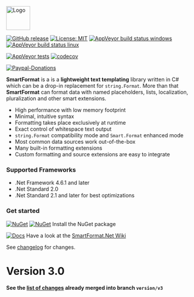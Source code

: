 <img src="https://raw.githubusercontent.com/scottrippey/SmartFormat.NET/main/SmartFormat_64x64.png" width="64" alt="Logo">

[![GitHub release](https://img.shields.io/github/release/axuno/smartformat.net.svg)](https://github.com/axuno/SmartFormat.Net/releases/latest)
[![License: MIT](https://img.shields.io/badge/License-MIT-brightgreen.svg)](https://github.com/axuno/SmartFormat.Net/blob/main/License.txt)
[![AppVeyor build status windows](https://img.shields.io/appveyor/job/build/axuno/smartformat/windows/version/v3.0?label=windows%20build)](https://ci.appveyor.com/project/axuno/smartformat/branch/version/v3.0)
[![AppVeyor build status linux](https://img.shields.io/appveyor/job/build/axuno/smartformat/linux/version/v3.0?label=linux%20build)](https://ci.appveyor.com/project/axuno/smartformat/branch/version/v3.0)

[![AppVeyor tests](https://img.shields.io/appveyor/tests/axuno/SmartFormat.svg)](https://ci.appveyor.com/project/axuno/SmartFormat/branch/main/tests)
[![codecov](https://codecov.io/gh/axuno/SmartFormat/branch/main/graph/badge.svg)](https://codecov.io/gh/axuno/SmartFormat)

[![Paypal-Donations](https://img.shields.io/badge/Donate-PayPal-important.svg?style=flat-square)](https://www.paypal.com/donate?hosted_button_id=KSC3LRAR26AHN)

**SmartFormat** is a is a **lightweight text templating** library written in C# which can be a drop-in replacement for `string.Format`. More than that **SmartFormat** can format data with named placeholders, lists, localization, pluralization and other smart extensions.

* High performance with low memory footprint
* Minimal, intuitive syntax
* Formatting takes place exclusively at runtime
* Exact control of whitespace text output
* `string.Format` compatibility mode and `Smart.Format` enhanced mode
* Most common data sources work out-of-the-box
* Many built-in formatting extensions
* Custom formatting and source extensions are easy to integrate

### Supported Frameworks
* .Net Framework 4.6.1 and later
* .Net Standard 2.0
* .Net Standard 2.1 and later for best optimizations
 
### Get started
[![NuGet](https://img.shields.io/nuget/v/SmartFormat.Net.svg)](https://www.nuget.org/packages/SmartFormat.Net/)
[![NuGet](https://img.shields.io/nuget/vpre/SmartFormat.Net.svg)](https://www.nuget.org/packages/SmartFormat.Net/) Install the NuGet package

[![Docs](https://img.shields.io/badge/docs-up%20to%20date-brightgreen.svg)](https://github.com/axuno/SmartFormat.Net/wiki)
Have a look at the [SmartFormat.Net Wiki](https://github.com/axuno/SmartFormat.Net/wiki)

See [changelog](CHANGES.md) for changes.

# Version 3.0

**See the [list of changes](https://github.com/axuno/SmartFormat/blob/version/v3.0/CHANGES.md) already merged into branch `version/v3`**


